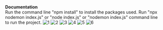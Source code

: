 **Documentation** <br />
Run the command line "npm install" to install the packages used.
Run "npx nodemon index.js" or "node index.js" or "nodemon index.js" command line to run the project.
![1](https://user-images.githubusercontent.com/33697532/152051564-a44901d1-5154-4e22-bbb8-4847cd3d3b7f.jpg)
![2](https://user-images.githubusercontent.com/33697532/152051573-efeb8ade-d749-438d-9e9a-d0ec1855e08c.jpg)
![3](https://user-images.githubusercontent.com/33697532/152051581-b85cdd2e-4af6-46aa-8f93-5689ffba5759.jpg)
![4](https://user-images.githubusercontent.com/33697532/152051587-b9ed8fdb-0f89-4cec-8412-295190fa4ed4.jpg)
![5](https://user-images.githubusercontent.com/33697532/152051593-bad8711a-ed02-4119-9e91-42a4fbe51036.jpg)
![6](https://user-images.githubusercontent.com/33697532/152051599-3c657a4a-83bd-4369-97b6-dfe74899f793.jpg)